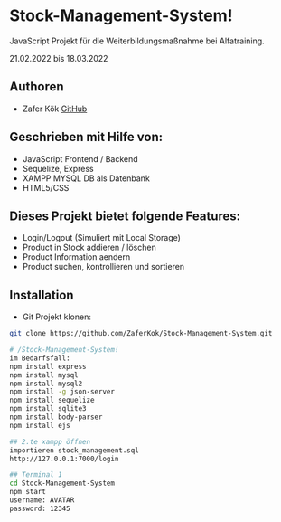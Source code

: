 # Stock-Management-System!
JavaScript Projekt für die Weiterbildungsmaßnahme bei Alfatraining.

21.02.2022 bis 18.03.2022

## Authoren
+ Zafer Kök [GitHub](https://github.com/ZaferKok)

## Geschrieben mit Hilfe von:
+ JavaScript Frontend / Backend
+ Sequelize, Express 
+ XAMPP MYSQL DB als Datenbank
+ HTML5/CSS

## Dieses Projekt bietet folgende Features:
+ Login/Logout (Simuliert mit Local Storage)
+ Product in Stock addieren / löschen
+ Product Information aendern
+ Product suchen, kontrollieren und sortieren

## Installation
+ Git Projekt klonen:
```bash
git clone https://github.com/ZaferKok/Stock-Management-System.git

# /Stock-Management-System!
im Bedarfsfall:
npm install express
npm install mysql
npm install mysql2
npm install -g json-server 
npm install sequelize
npm install sqlite3
npm install body-parser
npm install ejs

## 2.te xampp öffnen
importieren stock_management.sql
http://127.0.0.1:7000/login

## Terminal 1
cd Stock-Management-System
npm start
username: AVATAR
password: 12345